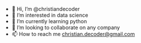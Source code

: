 - 👋 Hi, I’m @christiandecoder
- 👀 I’m interested in data science 
- 🌱 I’m currently learning python
- 💞️ I’m looking to collaborate on any company
- 📫 How to reach me christian.decoder@gmail.com

<!---
christiandecoder/christiandecoder is a ✨ special ✨ repository because its `README.md` (this file) appears on your GitHub profile.
You can click the Preview link to take a look at your changes.
--->
